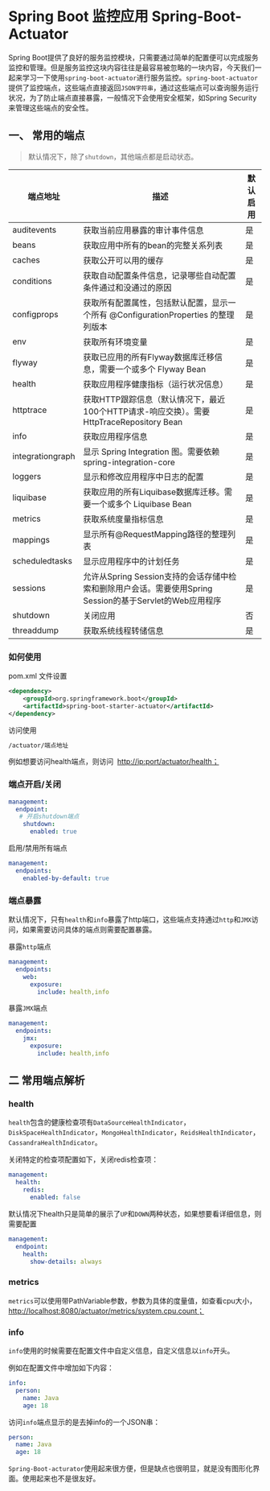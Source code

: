 # Spring Boot 监控应用 Spring-Boot-Actuator

Spring Boot提供了良好的服务监控模块，只需要通过简单的配置便可以完成服务监控和管理。但是服务监控这块内容往往是最容易被忽略的一块内容，今天我们一起来学习一下使用`spring-boot-actuator`进行服务监控。`spring-boot-actuator`提供了监控端点，这些端点直接返回`JSON字符串`，通过这些端点可以查询服务运行状况，为了防止端点直接暴露，一般情况下会使用安全框架，如Spring Security来管理这些端点的安全性。

## 一、 常用的端点

> 默认情况下，除了`shutdown`，其他端点都是启动状态。


|端点地址|描述|默认启用|
|---|---|---|
|auditevents|获取当前应用暴露的审计事件信息|是|
|beans|获取应用中所有的bean的完整关系列表|是|
|caches|获取公开可以用的缓存|是|
|conditions|获取自动配置条件信息，记录哪些自动配置条件通过和没通过的原因|是|
|configprops|获取所有配置属性，包括默认配置，显示一个所有 @ConfigurationProperties 的整理列版本|是|
|env|获取所有环境变量|是|
|flyway|获取已应用的所有Flyway数据库迁移信息，需要一个或多个 Flyway Bean|是|
|health|获取应用程序健康指标（运行状况信息）|是|
|httptrace|获取HTTP跟踪信息（默认情况下，最近100个HTTP请求-响应交换）。需要 HttpTraceRepository Bean|是|
|info|获取应用程序信息|是|
|integrationgraph|显示 Spring Integration 图。需要依赖 spring-integration-core|是|
|loggers|显示和修改应用程序中日志的配置|是|
|liquibase|获取应用的所有Liquibase数据库迁移。需要一个或多个 Liquibase Bean|是|
|metrics|获取系统度量指标信息|是|
|mappings|显示所有@RequestMapping路径的整理列表|是|
|scheduledtasks|显示应用程序中的计划任务|是|
|sessions|允许从Spring Session支持的会话存储中检索和删除用户会话。需要使用Spring Session的基于Servlet的Web应用程序|是|
|shutdown|关闭应用|否|
|threaddump|获取系统线程转储信息|是|



### 如何使用

pom.xml 文件设置

```xml
<dependency>
    <groupId>org.springframework.boot</groupId>
    <artifactId>spring-boot-starter-actuator</artifactId>
</dependency>
```


访问使用

```html
/actuator/端点地址
```


例如想要访问health端点，则访问  [http://ip:port/actuator/health；](http://ip:port/actuator/health；)

### 端点开启/关闭

```yaml
management:
  endpoint:
   # 开启shutdown端点
    shutdown:
      enabled: true
```


启用/禁用所有端点

```yaml
management:
  endpoints:
    enabled-by-default: true
```


### 端点暴露

默认情况下，只有`health`和`info`暴露了http端口，这些端点支持通过`http`和`JMX`访问，如果需要访问具体的端点则需要配置暴露。

暴露`http`端点

```yaml
management:
  endpoints:
    web:
      exposure:
        include: health,info
```


暴露`JMX`端点

```yaml
management:
  endpoints:
    jmx:
      exposure:
        include: health,info
```


## 二 常用端点解析

### health

`health`包含的健康检查项有`DataSourceHealthIndicator`，`DiskSpaceHealthIndicator`，`MongoHealthIndicator`，`ReidsHealthIndicator`，`CassandraHealthIndicator`。

关闭特定的检查项配置如下，关闭redis检查项：

```yaml
management:
  health:
    redis:
      enabled: false
```


默认情况下health只是简单的展示了`UP`和`DOWN`两种状态，如果想要看详细信息，则需要配置

```yaml
management:
  endpoint:
    health:
      show-details: always
```


### metrics

`metrics`可以使用带PathVariable参数，参数为具体的度量值，如查看cpu大小，[http://localhost:8080/actuator/metrics/system.cpu.count；](http://localhost:8080/actuator/metrics/system.cpu.count；)

### info

`info`使用的时候需要在配置文件中自定义信息，自定义信息以`info`开头。

例如在配置文件中增加如下内容：

```yaml
info:
  person:
    name: Java
    age: 18
```


访问`info`端点显示的是去掉info的一个JSON串：

```yaml
person:
  name: Java
  age: 18
```


`Spring-Boot-acturator`使用起来很方便，但是缺点也很明显，就是没有图形化界面。使用起来也不是很友好。


